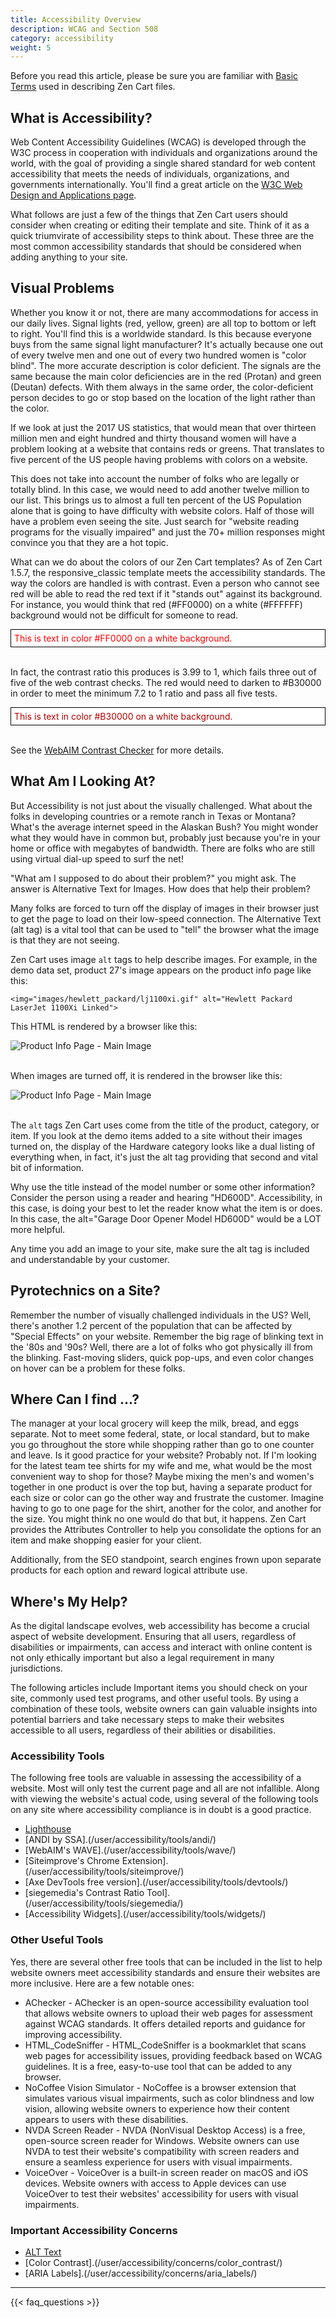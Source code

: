 ```yaml
---
title: Accessibility Overview
description: WCAG and Section 508
category: accessibility
weight: 5
---
```


Before you read this article, please be sure you are familiar with [Basic Terms](/user/first_steps/basic_terms/) used in describing Zen Cart files. 

## What is Accessibility? 

Web Content Accessibility Guidelines (WCAG) is developed through the W3C process in cooperation with individuals and organizations around the world, with the goal of providing a single shared standard for web content accessibility that meets the needs of individuals, organizations, and governments internationally.  You'll find a great article on the [W3C Web Design and Applications page](https://www.w3.org/standards/webdesign/accessibility).

What follows are just a few of the things that Zen Cart users should consider when creating or editing their template and site.  Think of it as a quick triumvirate of accessibility steps to think about.  These three are the most common accessibility standards that should be considered when adding anything to your site.

## Visual Problems

Whether you know it or not, there are many accommodations for access in our daily lives.  Signal lights (red, yellow, green) are all top to bottom or left to right.  You'll find this is a worldwide standard.  Is this because everyone buys from the same signal light manufacturer?  It's actually because one out of every twelve men and one out of every two hundred women is "color blind".  The more accurate description is color deficient.  The signals are the same because the main color deficiencies are in the red (Protan) and green (Deutan) defects.  With them always in the same order, the color-deficient person decides to go or stop based on the location of the light rather than the color.

If we look at just the 2017 US statistics, that would mean that over thirteen million men and eight hundred and thirty thousand women will have a problem looking at a website that contains reds or greens.  That translates to five percent of the US people having problems with colors on a website.

This does not take into account the number of folks who are legally or totally blind.  In this case, we would need to add another twelve million to our list.  This brings us to almost a full ten percent of the US Population alone that is going to have difficulty with website colors.  Half of those will have a problem even seeing the site.  Just search for "website reading programs for the visually impaired" and just the 70+ million responses might convince you that they are a hot topic.

What can we do about the colors of our Zen Cart templates?  As of Zen Cart 1.5.7, the responsive_classic template meets the accessibility standards.  The way the colors are handled is with contrast.  Even a person who cannot see red will be able to read the red text if it "stands out" against its background.  For instance, you would think that red (#FF0000) on a white (#FFFFFF) background would not be difficult for someone to read.  

<div border="1" style="background:#FFFFFF; border: 1px solid black; padding: 5px;">
<font color="#FF0000">This is text in color #FF0000 on a white background.</font>
</div>
<br>

In fact, the contrast ratio this produces is 3.99 to 1, which fails three out of five of the web contrast checks.  The red would need to darken to #B30000 in order to meet the minimum 7.2 to 1 ratio and pass all five tests.  

<div border="1" style="background:#FFFFFF; border: 1px solid black; padding: 5px;">
<font color="#B30000">This is text in color #B30000 on a white background.</font>
</div>
<br>


See the [WebAIM Contrast Checker](https://webaim.org/resources/contrastchecker/) for more details.

## What Am I Looking At?

But Accessibility is not just about the visually challenged.  What about the folks in developing countries or a remote ranch in Texas or Montana?  What's the average internet speed in the Alaskan Bush?  You might wonder what they would have in common but, probably just because you're in your home or office with megabytes of bandwidth.  There are folks who are still using virtual dial-up speed to surf the net!

"What am I supposed to do about their problem?" you might ask.  The answer is Alternative Text for Images.  How does that help their problem?

Many folks are forced to turn off the display of images in their browser just to get the page to load on their low-speed connection.  The Alternative Text (alt tag) is a vital tool that can be used to "tell" the browser what the image is that they are not seeing.

Zen Cart uses image `alt` tags to help describe images.  For example, in the demo data set, product 27's image appears on the product info page like this: 

```
<img="images/hewlett_packard/lj1100xi.gif" alt="Hewlett Packard LaserJet 1100Xi Linked">
```

This HTML is rendered by a browser like this: 

<img src="/images/product_info_image.png" alt="Product Info Page - Main Image" />
<br><br>

When images are turned off, it is rendered in the browser like this:  

<img src="/images/product_info_no_image.png" alt="Product Info Page - Main Image" />
<br><br>


The `alt` tags Zen Cart uses come from the title of the product, category, or item.  If you look at the demo items added to a site  without their images turned on, the display of the Hardware category looks like a dual listing of everything when, in fact, it's just the alt tag providing that second and vital bit of information.

Why use the title instead of the model number or some other information?  Consider the person using a reader and hearing "HD600D".  Accessibility, in this case, is doing your best to let the reader know what the item is or does.  In this case, the alt="Garage Door Opener Model HD600D" would be a LOT more helpful.

Any time you add an image to your site, make sure the alt tag is included and understandable by your customer.

## Pyrotechnics on a Site?

Remember the number of visually challenged individuals in the US?  Well, there's another 1.2 percent of the population that can be affected by "Special Effects" on your website.  Remember the big rage of blinking text in the \'80s and \'90s?  Well, there are a lot of folks who got physically ill from the blinking.  Fast-moving sliders, quick pop-ups, and even color changes on hover can be a problem for these folks.

## Where Can I find ...?

The manager at your local grocery will keep the milk, bread, and eggs separate.  Not to meet some federal, state, or local standard, but to make you go throughout the store while shopping rather than go to one counter and leave.  Is it good practice for your website?  Probably not.  If I'm looking for the latest team tee shirts for my wife and me, what would be the most convenient way to shop for those?  Maybe mixing the men's and women's together in one product is over the top but, having a separate product for each size or color can go the other way and frustrate the customer.  Imagine having to go to one page for the shirt, another for the color, and another for the size.  You might think no one would do that but, it happens.  Zen Cart provides the Attributes Controller to help you consolidate the options for an item and make shopping easier for your client.

Additionally, from the SEO standpoint, search engines frown upon separate products for each option and reward logical attribute use.

## Where's My Help?

As the digital landscape evolves, web accessibility has become a crucial aspect of website development. Ensuring that all users, regardless of disabilities or impairments, can access and interact with online content is not only ethically important but also a legal requirement in many jurisdictions. 

The following articles include Important items you should check on your site, commonly used test programs, and other useful tools. By using a combination of these tools, website owners can gain valuable insights into potential barriers and take necessary steps to make their websites accessible to all users, regardless of their abilities or disabilities.

### Accessibility Tools

The following free tools are valuable in assessing the accessibility of a website.  Most will only test the current page and all are not infallible.  Along with viewing the website's actual code, using several of the following tools on any site where accessibility compliance is in doubt is a good practice.

* [Lighthouse](/user/accessibility/tools/lighthouse/)
* [ANDI by SSA].(/user/accessibility/tools/andi/)
* [WebAIM's WAVE].(/user/accessibility/tools/wave/)
* [Siteimprove's Chrome Extension].(/user/accessibility/tools/siteimprove/)
* [Axe DevTools free version].(/user/accessibility/tools/devtools/)
* [siegemedia's Contrast Ratio Tool].(/user/accessibility/tools/siegemedia/)
* [Accessibility Widgets].(/user/accessibility/tools/widgets/)

### Other Useful Tools

Yes, there are several other free tools that can be included in the list to help website owners meet accessibility standards and ensure their websites are more inclusive. Here are a few notable ones:

* AChecker - AChecker is an open-source accessibility evaluation tool that allows website owners to upload their web pages for assessment against WCAG standards. It offers detailed reports and guidance for improving accessibility.
* HTML_CodeSniffer - HTML_CodeSniffer is a bookmarklet that scans web pages for accessibility issues, providing feedback based on WCAG guidelines. It is a free, easy-to-use tool that can be added to any browser.
* NoCoffee Vision Simulator - NoCoffee is a browser extension that simulates various visual impairments, such as color blindness and low vision, allowing website owners to experience how their content appears to users with these disabilities.
* NVDA Screen Reader - NVDA (NonVisual Desktop Access) is a free, open-source screen reader for Windows. Website owners can use NVDA to test their website's compatibility with screen readers and ensure a seamless experience for users with visual impairments.
* VoiceOver - VoiceOver is a built-in screen reader on macOS and iOS devices. Website owners with access to Apple devices can use VoiceOver to test their websites' accessibility for users with visual impairments.

### Important Accessibility Concerns

* [ALT Text](/user/accessibility/concerns/alt_text/)
* [Color Contrast].(/user/accessibility/concerns/color_contrast/)
* [ARIA Labels].(/user/accessibility/concerns/aria_labels/)


---
<!-- please keep this at the end --> 
{{< faq_questions >}}
